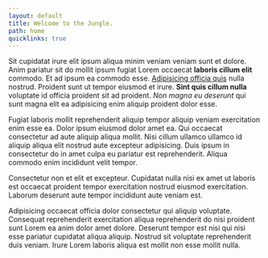 ```yaml
---
layout: default
title: Welcome to the Jungle.
path: home
quicklinks: true
---
```


Sit cupidatat irure elit ipsum aliqua minim veniam veniam sunt et dolore. Anim pariatur sit do mollit ipsum fugiat Lorem occaecat **laboris cillum elit** commodo. Et ad ipsum ea commodo esse. [Adipisicing officia quis](https://google.com) nulla nostrud. Proident sunt ut tempor eiusmod et irure. **Sint quis cillum nulla** voluptate id officia proident sit ad proident. _Non magna eu deserunt_ qui sunt magna elit ea adipisicing enim aliquip proident dolor esse.

Fugiat laboris mollit reprehenderit aliquip tempor aliquip veniam exercitation enim esse ea. Dolor ipsum eiusmod dolor amet ea. Qui occaecat consectetur ad aute aliquip aliqua mollit. Nisi cillum ullamco ullamco id aliquip aliqua elit nostrud aute excepteur adipisicing. Duis ipsum in consectetur do in amet culpa eu pariatur est reprehenderit. Aliqua commodo enim incididunt velit tempor.

Consectetur non et elit et excepteur. Cupidatat nulla nisi ex amet ut laboris est occaecat proident tempor exercitation nostrud eiusmod exercitation. Laborum deserunt aute tempor incididunt aute veniam est.

Adipisicing occaecat officia dolor consectetur qui aliquip voluptate. Consequat reprehenderit exercitation aliqua reprehenderit do nisi proident sunt Lorem ea anim dolor amet dolore. Deserunt tempor est nisi qui nisi esse pariatur cupidatat aliqua aliquip. Nostrud sit voluptate reprehenderit duis veniam. Irure Lorem laboris aliqua est mollit non esse mollit nulla.
